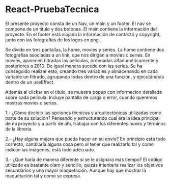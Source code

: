 # React-PruebaTecnica

El presente proyecto consta de un Nav, un main y un footer. El nav se compone de un título y dos botones. 
El main contiene la información del proyecto.
En el footer está alojada la información de contacto y copyright, junto con las fotografías de los logos en png.

Se divide en tres pantallas, la home, movies y series. La home contiene dos fotografías asociadas a un link, que nos dirigen a movies o series.
En movies, aparecen filtradas las películas, ordenadas alfanuméricamente y posteriores a 2010. De igual manera sucede con las series. 
Se ha conseguido realizar esto, creando tres variables y almacenando en cada variable un filtrado, agrupando todas dentro de una función, y
ejecutándola dentro de un useEffect.

Además al clickar en el título, se muestra popup con informacion detallada sobre cada película.
Incluye pantalla de carga o error, cuando queremos mostras movies o series.

1.- ¿Cómo decidió las opciones técnicas y arquitectónicas utilizadas como parte de su solución?
Pensando y estructurando cual era la idea principal de mi proyecto y a partir de ahí, trabajar con los diferentes hooks y términos de la librería.

2.- ¿Hay alguna mejora que pueda hacer en su envío?
En principio está todo correcto, cambiaría alguna cosa pero al tener que realizarlo tal y como indican las imágenes, está todo adecuado.

3.- ¿Qué haría de manera diferente si se le asignara más tiempo?
El código utilizado es bastante claro y sencillo, quizás intentaría realizar los objetivos secundarios y una mayor maquetación. 
Aunque hay que mostrar la maquetación tal y como se expresa.




